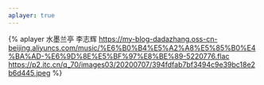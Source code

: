 ```yaml
---
aplayer: true
---
```



  {% aplayer 水墨兰亭 李志辉 
  https://my-blog-dadazhang.oss-cn-beijing.aliyuncs.com/music/%E6%B0%B4%E5%A2%A8%E5%85%B0%E4%BA%AD-%E6%9D%8E%E5%BF%97%E8%BE%89-5220776.flac 
  https://p2.itc.cn/q_70/images03/20200707/394fdfab7bf3494c9e39bc18e2b6d445.jpeg  %}

